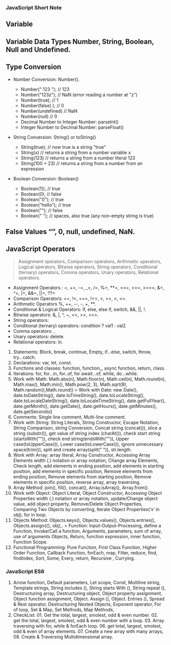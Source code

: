 ### **JavaScript Short Note**

## Variable

## Variable Data Types Number, String, Boolean, Null and Undefined.

## Type Conversion

- Number Conversion: Number().

  - Number(" 123 "); // 123
  - Number("123z"); // NaN (error reading a number at "z")
  - Number(true); // 1
  - Number(false) ); // 0
  - Number(undefined) // NaN
  - Number(null) // 0
  - Decimal Number to Integer Number: parseInt()
  - Integer Number to Decimal Number: parseFloat()

- String Conversion: String() or toString()

  - String(true); // now true is a string "true"
  - String(x) // returns a string from a number variable x
  - String(123) // returns a string from a number literal 123
  - String(100 + 23) // returns a string from a number from an expression

- Boolean Conversion: Boolean()

  - Boolean(1)); // true
  - Boolean(0); // false
  - Boolean("0"); // true
  - Boolean("hello"); // true
  - Boolean(""); // false
  - Boolean(" "); // spaces, also true (any non-empty string is true)

## False Values “”, 0, null, undefined, NaN.

## JavaScript Operators

> Assignment operators, Comparison operators, Arithmetic operators, Logical operators, Bitwise operators, String operators, Conditional (ternary) operators, Comma operators, Unary operators, Relational operators.

- Assignment Operators : =, +=, -=, \_=, /=, %=, \*\*=, <<=, >>=, >>>=, &=, ^=, |=, &&=, ||=, ??=
- Comparison Operators: ==, !=, ===, !==, >, >=, <, <=.
- Arithmetic Operators %, ++, --, -, +, \*\*.
- Conditional & Logical Operators: if, else, else if, switch, &&, ||, !.
- Bitwise operators: &, |, ^, ~, <<, >>, >>>.
- String operators:
- Conditional (ternary) operators: condition ? val1 : val2
- Comma operators: ,
- Unary operators: delete.
- Relational operators: in.

1. Statements: Block, break, continue, Empty, if...else, switch, throw, try...catch.
1. Declarations: var, let, const.
1. Functions and classes: function, function\_, async function, return, class.
1. Iterations: for, for...in, for..of, for await...of, while, do...while.
1. Work with Math: Math.abs(n), Math.floor(n), Math.ceil(n), Math.round(n), Math.max(), Math.min(), Math.pow(2, 3), Math.sqrt(9), Math.random(),Math.round() > Work with Date: new Date(), date.toDateString(), date.toTimeString(), date.toLocaleString(), date.toLocaleDateString(), date.toLocaleTimeString(), date.getFullYear(), date.getMonth(), date.getDate(), date.getHours(), date.getMinutes(), date.getSeconds()
1. Comments: Single line comment, Multi-line comment.
1. Work with String: String Literals, String Constructor, Escape Notation, String Comparison, string Conversion, Concat string (concat()), slice a string (substr()), get value of string index (charAt()), check start string (startsWith("")), check end string(endsWith("")), Upper case(toUpperCase()), Lower case(toLowerCase()), ignore unnecessary space(trim()), split and create array(split(" ")), str.length.
1. Work with Array: array literal, Array Constructor, Accessing Array Elements width (.) notation or array notation, Change array Elements, Check length, add elements in ending position, add elements in starting position, add elements in specific position, Remove elements from ending position, Remove elements from starting position, Remove elements in specific position, reverse array, array traversing.
1. Array Method: join(), fill(), concat(), Array.isArray(), Array.from().
1. Work with Object: Object Literal, Object Constructor, Accessing Object Properties width (.) notation or array notation, update/Change object value, add object property, Remove/Delete Object Properties, Comparing Two Objects by converting, Iterate Object Properties(‘x’ in obj), for in loop.
1. Objects Method: Objects.keys(), Objects.values(), Objects.entries(), Objects.assign({}, obj),. > Function: Input-Output-Processing, define a Function, Invoke/Call a function, Arguments, parameters, sum of array, use of arguments Objects, Return, function expression, inner function, Function Scope.
1. Functional Programming: Pure Function, First Class Function, Higher Order Function, Callback Function, forEach, map, Filter, reduce, find, findIndex, Sort, Some, Every, return, Recursive , Currying.

### JavaScript ES6

1. Arrow function, Default parameters, Let scope, Const, Multiline string, Template strings, String includes (), String starts With (), String repeat (), Destructuring array, Destructuring object, Object property assignment, Object function assignment, Object. Assign (), Object. Entries (), Spread & Rest operator, Destructuring Nested Objects, Exponent operator, For of loop, Set & Map, Set Methods, Map Methods,
1. CheckList: 01. Get the total, largest, smolest, odd & even number. 02. get the total, largest, smolest, odd & even number with a loop. 03. Array traversing with for, while & forEach loop. 06. get total, largest, smolest, odd & even of array elements. 07. Create a new array with many arrays, 08. Create & Traversing Multidimensional array.

